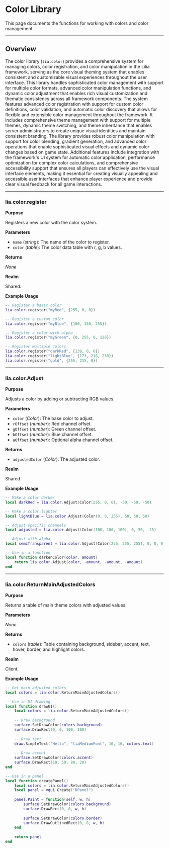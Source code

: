 # Color Library

This page documents the functions for working with colors and color management.

---

## Overview

The color library (`lia.color`) provides a comprehensive system for managing colors, color registration, and color manipulation in the Lilia framework, serving as the core visual theming system that enables consistent and customizable visual experiences throughout the user interface. This library handles sophisticated color management with support for multiple color formats, advanced color manipulation functions, and dynamic color adjustment that enables rich visual customization and thematic consistency across all framework components. The system features advanced color registration with support for custom color definitions, color validation, and automatic color discovery that allows for flexible and extensible color management throughout the framework. It includes comprehensive theme management with support for multiple themes, dynamic theme switching, and theme inheritance that enables server administrators to create unique visual identities and maintain consistent branding. The library provides robust color manipulation with support for color blending, gradient generation, and advanced color operations that enable sophisticated visual effects and dynamic color changes based on game state. Additional features include integration with the framework's UI system for automatic color application, performance optimization for complex color calculations, and comprehensive accessibility support that ensures all players can effectively use the visual interface elements, making it essential for creating visually appealing and accessible user interfaces that enhance player experience and provide clear visual feedback for all game interactions.

---

### lia.color.register

**Purpose**

Registers a new color with the color system.

**Parameters**

* `name` (*string*): The name of the color to register.
* `color` (*table*): The color data table with r, g, b values.

**Returns**

*None*

**Realm**

Shared.

**Example Usage**

```lua
-- Register a basic color
lia.color.register("myRed", {255, 0, 0})

-- Register a custom color
lia.color.register("myBlue", {100, 150, 255})

-- Register a color with alpha
lia.color.register("myGreen", {0, 255, 0, 128})

-- Register multiple colors
lia.color.register("darkRed", {139, 0, 0})
lia.color.register("lightBlue", {173, 216, 230})
lia.color.register("gold", {255, 215, 0})
```

---

### lia.color.Adjust

**Purpose**

Adjusts a color by adding or subtracting RGB values.

**Parameters**

* `color` (*Color*): The base color to adjust.
* `rOffset` (*number*): Red channel offset.
* `gOffset` (*number*): Green channel offset.
* `bOffset` (*number*): Blue channel offset.
* `aOffset` (*number*): Optional alpha channel offset.

**Returns**

* `adjustedColor` (*Color*): The adjusted color.

**Realm**

Shared.

**Example Usage**

```lua
-- Make a color darker
local darkRed = lia.color.Adjust(Color(255, 0, 0), -50, -50, -50)

-- Make a color lighter
local lightBlue = lia.color.Adjust(Color(0, 0, 255), 50, 50, 50)

-- Adjust specific channels
local adjusted = lia.color.Adjust(Color(100, 100, 100), 0, 50, -25)

-- Adjust with alpha
local semiTransparent = lia.color.Adjust(Color(255, 255, 255), 0, 0, 0, -100)

-- Use in a function
local function darkenColor(color, amount)
    return lia.color.Adjust(color, -amount, -amount, -amount)
end
```

---

### lia.color.ReturnMainAdjustedColors

**Purpose**

Returns a table of main theme colors with adjusted values.

**Parameters**

*None*

**Returns**

* `colors` (*table*): Table containing background, sidebar, accent, text, hover, border, and highlight colors.

**Realm**

Client.

**Example Usage**

```lua
-- Get main adjusted colors
local colors = lia.color.ReturnMainAdjustedColors()

-- Use in UI drawing
local function drawUI()
    local colors = lia.color.ReturnMainAdjustedColors()
    
    -- Draw background
    surface.SetDrawColor(colors.background)
    surface.DrawRect(0, 0, 100, 100)
    
    -- Draw text
    draw.SimpleText("Hello", "liaMediumFont", 10, 10, colors.text)
    
    -- Draw accent
    surface.SetDrawColor(colors.accent)
    surface.DrawRect(10, 50, 80, 20)
end

-- Use in a panel
local function createPanel()
    local colors = lia.color.ReturnMainAdjustedColors()
    local panel = vgui.Create("DPanel")
    
    panel.Paint = function(self, w, h)
        surface.SetDrawColor(colors.background)
        surface.DrawRect(0, 0, w, h)
        
        surface.SetDrawColor(colors.border)
        surface.DrawOutlinedRect(0, 0, w, h)
    end
    
    return panel
end
```








